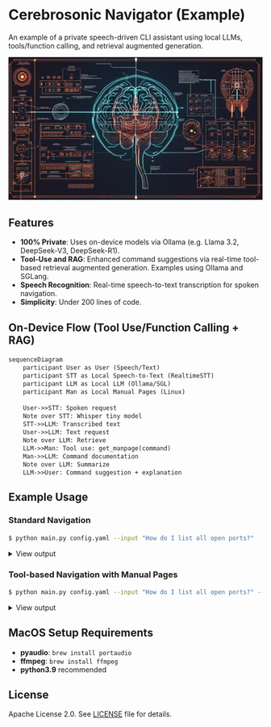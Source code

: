 # Cerebrosonic Navigator (Example)
An example of a private speech-driven CLI assistant using local LLMs, tools/function calling, and retrieval augmented generation.

![Cerebrosonic Navigator](/docs/CerebrosonicNavigator.png)

## Features
- **100% Private**: Uses on-device models via Ollama (e.g. Llama 3.2, DeepSeek-V3, DeepSeek-R1).
- **Tool-Use and RAG**: Enhanced command suggestions via real-time tool-based retrieval augmented generation. Examples using Ollama and SGLang.
- **Speech Recognition**: Real-time speech-to-text transcription for spoken navigation.
- **Simplicity**: Under 200 lines of code.

## On-Device Flow (Tool Use/Function Calling + RAG)
```mermaid
sequenceDiagram
    participant User as User (Speech/Text)
    participant STT as Local Speech-to-Text (RealtimeSTT)
    participant LLM as Local LLM (Ollama/SGL)
    participant Man as Local Manual Pages (Linux)

    User->>STT: Spoken request
    Note over STT: Whisper tiny model
    STT->>LLM: Transcribed text
    User->>LLM: Text request
    Note over LLM: Retrieve
    LLM->>Man: Tool use: get_manpage(command)
    Man->>LLM: Command documentation
    Note over LLM: Summarize
    LLM->>User: Command suggestion + explanation
```

## Example Usage

### Standard Navigation
```bash
$ python main.py config.yaml --input "How do I list all open ports?"
```

<details>
<summary>View output</summary>

```
INFO - Initialized with Ollama model: llama3.2
INFO - Processing text input: How do I list all open ports?
INFO - Using standard navigation
INFO - Processing input with llama3.2

Command suggestion: The netstat command

Explanation: 
**The `netstat` Command**

Command Purpose:
The `netstat` command displays active Internet connections, routing tables, and interface statistics.

Key Features:
* Displays information about active network connections
* Shows listening ports and their corresponding processes
* Provides information on routing tables and interface statistics

Common Use Cases:
* Identifying open ports and the processes using them
* Troubleshooting network connectivity issues
* Monitoring system performance and resource utilization

Related Commands:
The `ss` command is an alternative to `netstat`, offering similar functionality with more detailed information.
```
</details>

### Tool-based Navigation with Manual Pages
```bash
$ python main.py config.yaml --input "How do I list all open ports?" --tools
```

<details>
<summary>View output</summary>

```
INFO - Initialized with Ollama model: llama3.2
INFO - Processing text input: How do I list all open ports?
INFO - Using tool-based navigation with manpages
INFO - Querying Ollama with model: llama3.2
INFO - Calling get_manpage for command: netstat
INFO - Generating manpage summary

Command Overview:
The `netstat` command provides information about active Internet connections, routing tables, 
interface statistics, and more.

Options Available:
* -a, --all: Display all connections
* -i, --interfaces: Display interfaces and their statistics
* -n, --numeric-ports: Show port numbers instead of hostnames
* -p, --protocol: Specify a protocol (e.g., TCP, UDP)
* -r, --routing-table: Display the routing table
* -s, --statistics: Display statistics about interfaces and protocols
```
</details>

## MacOS Setup Requirements
- **pyaudio**: `brew install portaudio`
- **ffmpeg**: `brew install ffmpeg`
- **python3.9** recommended

## License
Apache License 2.0. See [LICENSE](LICENSE) file for details.